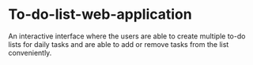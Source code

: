 # To-do-list-web-application
An interactive interface where the users are able to create multiple to-do lists for daily tasks and are able to add or remove tasks from the list conveniently.
